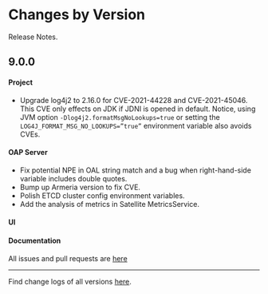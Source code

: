 Changes by Version
==================
Release Notes.

9.0.0
------------------

#### Project

* Upgrade log4j2 to 2.16.0 for CVE-2021-44228 and CVE-2021-45046. This CVE only effects on JDK if JDNI is opened in
  default. Notice, using JVM option `-Dlog4j2.formatMsgNoLookups=true` or setting
  the `LOG4J_FORMAT_MSG_NO_LOOKUPS=”true”` environment variable also avoids CVEs.

#### OAP Server

* Fix potential NPE in OAL string match and a bug when right-hand-side variable includes double quotes.
* Bump up Armeria version to fix CVE.
* Polish ETCD cluster config environment variables.
* Add the analysis of metrics in Satellite MetricsService.

#### UI

#### Documentation

All issues and pull requests are [here](https://github.com/apache/skywalking/milestone/112?closed=1)

------------------
Find change logs of all versions [here](changes).

